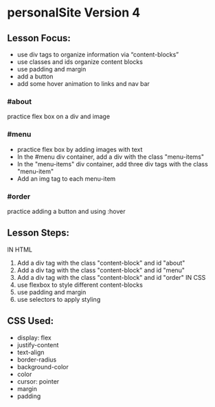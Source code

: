 # personalSite Version 4

## Lesson Focus:
- use div tags to organize information via “content-blocks”
- use classes and ids organize content blocks
- use padding and margin
- add a button
- add some hover animation to links and nav bar

### #about
practice flex box on a div and image

### #menu
- practice flex box by adding images with text
- In the #menu div container, add a div with the class "menu-items"
- In the "menu-items" div container, add three div tags with the class "menu-item"
- Add an img tag to each menu-item

### #order
practice adding a button and using :hover


## Lesson Steps:
IN HTML
1. Add a div tag with the class "content-block" and id "about"
2. Add a div tag with the class "content-block" and id "menu"
3. Add a div tag with the class "content-block" and id "order"
IN CSS
4. use flexbox to style different content-blocks
5. use padding and margin
6. use selectors to apply styling


## CSS Used:
- display: flex
- justify-content
- text-align
- border-radius
- background-color
- color
- cursor: pointer
- margin
- padding
